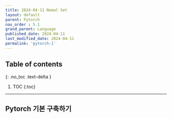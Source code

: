 ```yaml
---
title: 2024-04-11 Nomal Set
layout: default
parent: Pytorch
nav_order : 5.1
grand_parent: Language
published_date: 2024-04-11
last_modified_date: 2024-04-11
permalink: 'pytorch-1'
---
```

## Table of contents
{: .no_toc .text-delta }

1. TOC
{:toc}
---
## Pytorch 기본 구축하기
